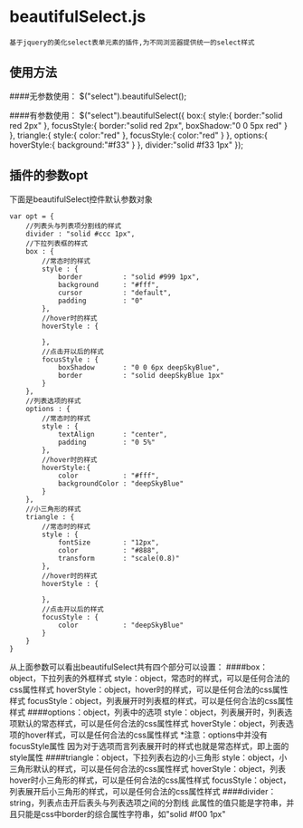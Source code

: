 beautifulSelect.js
===============
	基于jquery的美化select表单元素的插件,为不同浏览器提供统一的select样式



使用方法
--------------------
####无参数使用：
	$("select").beautifulSelect();

####有参数使用：
	$("select").beautifulSelect({
					box:{
						style:{
							border:"solid red 2px"
						},
						focusStyle:{
							border:"solid red 2px",
							boxShadow:"0 0 5px red"
						}
					},
					triangle:{
						style:{
							color:"red"
						},
						focusStyle:{
							color:"red"
						}
					},
					options:{
						hoverStyle:{
							background:"#f33"
						}
					},
					divider:"solid #f33 1px"
				});
	


插件的参数opt
--------------
下面是beautifulSelect控件默认参数对象

	var opt = {
		//列表头与列表项分割线的样式
		divider : "solid #ccc 1px",
		//下拉列表框的样式
		box : {
			//常态时的样式
			style : {
				border          : "solid #999 1px",
				background      : "#fff",
				cursor          : "default",
				padding         : "0"
			},
			//hover时的样式
			hoverStyle : {
				
			},
			//点击开以后的样式
			focusStyle : {
				boxShadow       : "0 0 6px deepSkyBlue",
				border          : "solid deepSkyBlue 1px"
			}
		},
		//列表选项的样式
		options : {
			//常态时的样式
			style : {
				textAlign       : "center",
				padding         : "0 5%"
			},
			//hover时的样式
			hoverStyle:{
				color           : "#fff",
				backgroundColor : "deepSkyBlue"
			}
		},
		//小三角形的样式
		triangle : {
			//常态时的样式
			style : {
				fontSize        : "12px",
				color           : "#888",
				transform       : "scale(0.8)"
			},
			//hover时的样式
			hoverStyle : {
				
			},
			//点击开以后的样式
			focusStyle : {
				color           : "deepSkyBlue"
			}
		}
	}

从上面参数可以看出beautifulSelect共有四个部分可以设置：
####box：object，下拉列表的外框样式
	style：object，常态时的样式，可以是任何合法的css属性样式
	hoverStyle：object，hover时的样式，可以是任何合法的css属性样式
	focusStyle：object，列表展开时列表框的样式，可以是任何合法的css属性样式
####options：object，列表中的选项
	style：object，列表展开时，列表选项默认的常态样式，可以是任何合法的css属性样式
	hoverStyle：object，列表选项的hover样式，可以是任何合法的css属性样式
	*注意：options中并没有focusStyle属性
	       因为对于选项而言列表展开时的样式也就是常态样式，即上面的style属性
####triangle：object，下拉列表右边的小三角形
	style：object，小三角形默认的样式，可以是任何合法的css属性样式
	hoverStyle：object，列表hover时小三角形的样式，可以是任何合法的css属性样式
	focusStyle：object，列表展开后小三角形的样式，可以是任何合法的css属性样式
####divider：string，列表点击开后表头与列表选项之间的分割线
	此属性的值只能是字符串，并且只能是css中border的综合属性字符串，如"solid #f00 1px"
	
